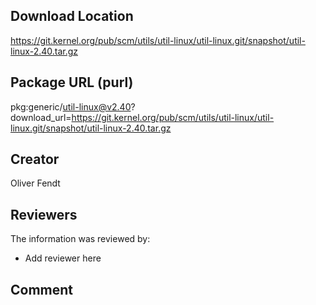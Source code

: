 ## Download Location

https://git.kernel.org/pub/scm/utils/util-linux/util-linux.git/snapshot/util-linux-2.40.tar.gz

## Package URL (purl)

pkg:generic/util-linux@v2.40?download_url=https://git.kernel.org/pub/scm/utils/util-linux/util-linux.git/snapshot/util-linux-2.40.tar.gz

## Creator

Oliver Fendt

## Reviewers

The information was reviewed by:

* Add reviewer here

## Comment

